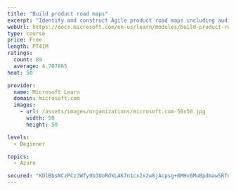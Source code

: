 ```yaml
---
title: "Build product road maps"
excerpt: "Identify and construct Agile product road maps including audiences, prioritization, themes, milestones, epics, and user stories."
webUrl: https://docs.microsoft.com/en-us/learn/modules/build-product-roadmaps/
type: course
price: Free
length: PT41M
ratings:
  count: 89
  average: 4.707865
heat: 50

provider:
  name: Microsoft Learn
  domain: microsoft.com
  images:
    - url: /assets/images/organizations/microsoft.com-50x50.jpg
      width: 50
      height: 50

levels:
  - Beginner

topics:
  - Azure

secured: "KDlBbsNCzPCz3Wfy9b3UoRdkLAK7n1cx2x2w8jAcpsg+8MHx6MuBpdmawSRTq+eU0w6fEMVVRi+AN89FbStjQBiCwTmQzKiRgIMAZ8OefLH37T9bhYmFSepvOBy9OGMoYtgeooVB1vn13sUZjC7ZlsmGewf0FoNX4VTyDxksyfB/XpZSdVNgpu/1q0dgXb4wjCAMQ3NeRTOCO/lUzNHHIDEpKWlR+ZAIGhTFZso00jNq9u3uuFgS4+ny8aYHZfC8g91gM+1W41kxPAHbhIQnqFixIJCgX4Fu6UdgYkhtdl/LQVzM+1jmODxq57WgITltjOLXCOjUcO8ZhHSSt6w/ss7B8sHGTFZENpQtPL6WPQ3qaey0G/lfm0MnnNkrTI7PZONbckUrC83/5lVDOERaHyOD2JKE6ReXzk0S0073aGI=;iT/7fV18Gp9RhZejDhqY1g=="
---
```


